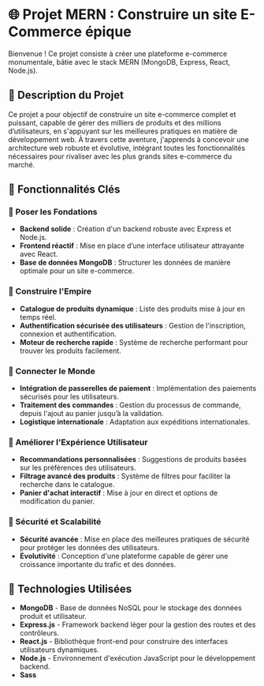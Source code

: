 # 🌐 Projet MERN : Construire un site E-Commerce épique

Bienvenue ! Ce projet consiste à créer une plateforme e-commerce monumentale, bâtie avec le stack MERN (MongoDB, Express, React, Node.js).

## 📝 Description du Projet
Ce projet a pour objectif de construire un site e-commerce complet et puissant, capable de gérer des milliers de produits et des millions d’utilisateurs, en s'appuyant sur les meilleures pratiques en matière de développement web. À travers cette aventure, j'apprends à concevoir une architecture web robuste et évolutive, intégrant toutes les fonctionnalités nécessaires pour rivaliser avec les plus grands sites e-commerce du marché.

## 🚀 Fonctionnalités Clés

### 🔹 Poser les Fondations
- **Backend solide** : Création d'un backend robuste avec Express et Node.js.
- **Frontend réactif** : Mise en place d’une interface utilisateur attrayante avec React.
- **Base de données MongoDB** : Structurer les données de manière optimale pour un site e-commerce.

### 🔹 Construire l'Empire
- **Catalogue de produits dynamique** : Liste des produits mise à jour en temps réel.
- **Authentification sécurisée des utilisateurs** : Gestion de l'inscription, connexion et authentification.
- **Moteur de recherche rapide** : Système de recherche performant pour trouver les produits facilement.

### 🔹 Connecter le Monde
- **Intégration de passerelles de paiement** : Implémentation des paiements sécurisés pour les utilisateurs.
- **Traitement des commandes** : Gestion du processus de commande, depuis l'ajout au panier jusqu’à la validation.
- **Logistique internationale** : Adaptation aux expéditions internationales.

### 🔹 Améliorer l'Expérience Utilisateur
- **Recommandations personnalisées** : Suggestions de produits basées sur les préférences des utilisateurs.
- **Filtrage avancé des produits** : Système de filtres pour faciliter la recherche dans le catalogue.
- **Panier d'achat interactif** : Mise à jour en direct et options de modification du panier.

### 🔹 Sécurité et Scalabilité
- **Sécurité avancée** : Mise en place des meilleures pratiques de sécurité pour protéger les données des utilisateurs.
- **Évolutivité** : Conception d'une plateforme capable de gérer une croissance importante du trafic et des données.



## 🔧 Technologies Utilisées

- **MongoDB** - Base de données NoSQL pour le stockage des données produit et utilisateur.
- **Express.js** - Framework backend léger pour la gestion des routes et des contrôleurs.
- **React.js** - Bibliothèque front-end pour construire des interfaces utilisateurs dynamiques.
- **Node.js** - Environnement d'exécution JavaScript pour le développement backend.
- **Sass**
